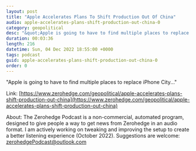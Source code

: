 ```yaml
---
layout: post
title: "Apple Accelerates Plans To Shift Production Out Of China"
audio: apple-accelerates-plans-shift-production-out-china-0
category: geopolitical
desc: "&quot;Apple is going to have to find multiple places to replace iPhone City...&quot;"
duration: 00:03:36
length: 216
datetime: Sun, 04 Dec 2022 18:55:00 +0000
tags: podcast
guid: apple-accelerates-plans-shift-production-out-china-0
order: 0
---
```

&quot;Apple is going to have to find multiple places to replace iPhone City...&quot;

Link: [https://www.zerohedge.com/geopolitical/apple-accelerates-plans-shift-production-out-china](https://www.zerohedge.com/geopolitical/apple-accelerates-plans-shift-production-out-china)

About: The Zerohedge Podcast is a non-commercial, automated program, designed to give people a way to get news from Zerohedge in an audio format.  I am actively working on tweaking and improving the setup to create a better listening experience (October 2022).  Suggestions are welcome: [zerohedgePodcast@outlook.com](mailto:zerohedgePodcast@outlook.com)